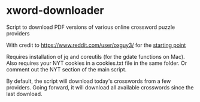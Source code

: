# xword-downloader
Script to download PDF versions of various online crossword puzzle providers

With credit to https://www.reddit.com/user/oxguy3/ for the [starting point](https://www.reddit.com/r/crossword/comments/dqtnca/my_automatic_nyt_crossword_downloading_script/)

Requires installation of jq and coreutils (for the gdate functions on Mac). Also requires your NYT cookies in a cookies.txt file in the same folder. Or comment out the NYT section of the main script.

By default, the script will download today's crosswords from a few providers. Going forward, it will download all available crosswords since the last download.

